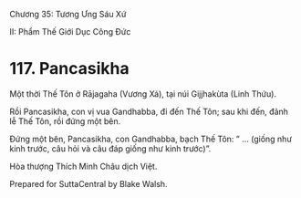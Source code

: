  

Chương 35: Tương Ưng Sáu Xứ

II: Phẩm Thế Giới Dục Công Ðức

# 117\. Pancasikha

Một thời Thế Tôn ở Rājagaha (Vương Xá), tại núi Gijjhakùta (Linh Thứu).

Rồi Pancasikha, con vị vua Gandhabba, đi đến Thế Tôn; sau khi đến, đảnh lễ Thế Tôn, rồi đứng một bên.

Ðứng một bên, Pancasikha, con Gandhabba, bạch Thế Tôn: ” … (giống như kinh trước, câu hỏi và câu đáp giống như kinh trước)”.

Hòa thượng Thích Minh Châu dịch Việt.

Prepared for SuttaCentral by Blake Walsh.